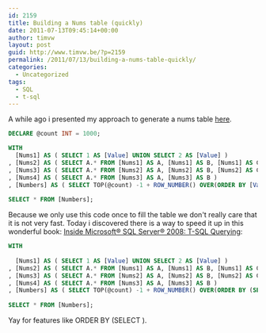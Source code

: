 ```yaml
---
id: 2159
title: Building a Nums table (quickly)
date: 2011-07-13T09:45:14+00:00
author: timvw
layout: post
guid: http://www.timvw.be/?p=2159
permalink: /2011/07/13/building-a-nums-table-quickly/
categories:
  - Uncategorized
tags:
  - SQL
  - t-sql
---
```

A while ago i presented my approach to generate a nums table [here](http://www.timvw.be/2010/12/11/techniques-learned-in-sqltopia-look-ma-no-loops/). 

```sql
DECLARE @count INT = 1000;

WITH    
  [Nums1] AS ( SELECT 1 AS [Value] UNION SELECT 2 AS [Value] ) 
, [Nums2] AS ( SELECT A.* FROM [Nums1] AS A, [Nums1] AS B, [Nums1] AS C)  
, [Nums3] AS ( SELECT A.* FROM [Nums2] AS A, [Nums2] AS B, [Nums2] AS C)
, [Nums4] AS ( SELECT A.* FROM [Nums3] AS A, [Nums3] AS B )
, [Numbers] AS ( SELECT TOP(@count) -1 + ROW_NUMBER() OVER(ORDER BY [Value]) AS [Value] FROM[Nums4] )
  
SELECT * FROM [Numbers];
```

Because we only use this code once to fill the table we don't really care that it is not very fast. Today i discovered there is a way to speed it up in this wonderful book: [Inside Microsoft® SQL Server® 2008: T-SQL Querying](http://oreilly.com/catalog/9780735626034/):

```sql
WITH
      
  [Nums1] AS ( SELECT 1 AS [Value] UNION SELECT 2 AS [Value] )  
, [Nums2] AS ( SELECT A.* FROM [Nums1] AS A, [Nums1] AS B, [Nums1] AS C)
, [Nums3] AS ( SELECT A.* FROM [Nums2] AS A, [Nums2] AS B, [Nums2] AS C)
, [Nums4] AS ( SELECT A.* FROM [Nums3] AS A, [Nums3] AS B )
, [Numbers] AS ( SELECT TOP(@count) -1 + ROW_NUMBER() OVER(ORDER BY (SELECT 0)) AS [Value] FROM[Nums4] )
  
SELECT * FROM [Numbers];
```

Yay for features like ORDER BY (SELECT <Constant>).
